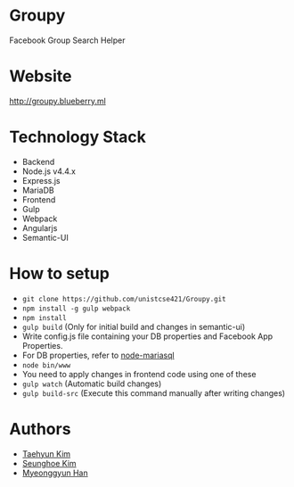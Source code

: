 # Groupy

Facebook Group Search Helper

# Website

http://groupy.blueberry.ml

# Technology Stack
- Backend
 - Node.js v4.4.x
 - Express.js
 - MariaDB
- Frontend
 - Gulp
 - Webpack
 - Angularjs
 - Semantic-UI

# How to setup
- ```git clone https://github.com/unistcse421/Groupy.git```
- ```npm install -g gulp webpack```
- ```npm install```
- ```gulp build``` (Only for initial build and changes in semantic-ui)
- Write config.js file containing your DB properties and Facebook App Properties.
 - For DB properties, refer to [node-mariasql](https://github.com/mscdex/node-mariasql)
- ```node bin/www```
- You need to apply changes in frontend code using one of these
 - ```gulp watch``` (Automatic build changes)
 - ```gulp build-src``` (Execute this command manually after writing changes)
  
# Authors
- [Taehyun Kim](https://github.com/kimxogus)
- [Seunghoe Kim](https://github.com/ksh7534)  
- [Myeonggyun Han](https://github.com/L34p)   
